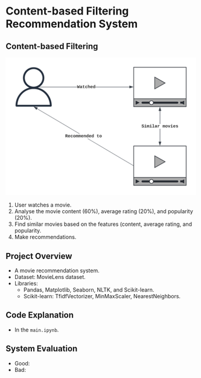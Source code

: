 # Content-based Filtering Recommendation System

## Content-based Filtering
![Recommendation Diagram](Content-based%20Filtering%20Diagram.png)
1. User watches a movie.
2. Analyse the movie content (60%), average rating (20%), and popularity (20%).
3. Find similar movies based on the features (content, average rating, and popularity.
4. Make recommendations.

## Project Overview
- A movie recommendation system.
- Dataset: MovieLens dataset.
- Libraries:
  - Pandas, Matplotlib, Seaborn, NLTK, and Scikit-learn.
  - Scikit-learn: TfidfVectorizer, MinMaxScaler, NearestNeighbors.

## Code Explanation
- In the `main.ipynb`.

## System Evaluation
- Good:
- Bad:
